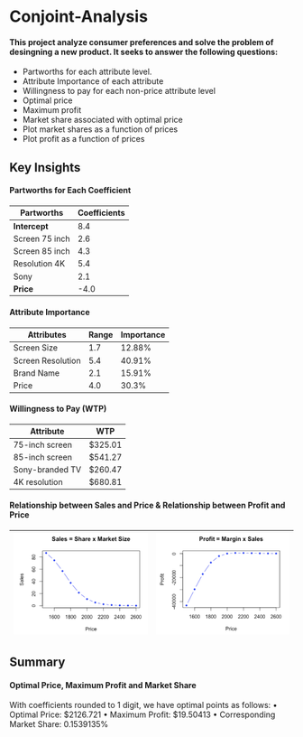 # Conjoint-Analysis

#### This project analyze consumer preferences and solve the problem of desingning a new product. It seeks to answer the following questions: 

* Partworths for each attribute level.
* Attribute Importance of each attribute
* Willingness to pay for each non-price attribute level
* Optimal price
* Maximum profit
* Market share associated with optimal price
* Plot market shares as a function of prices
* Plot profit as a function of prices

## Key Insights

#### Partworths for Each Coefficient

| Partworths       | Coefficients |
|------------------|-------------|
| **Intercept**    | 8.4         |
| Screen 75 inch  | 2.6         |
| Screen 85 inch  | 4.3         |
| Resolution 4K   | 5.4         |
| Sony            | 2.1         |
| **Price**       | -4.0        |

#### Attribute Importance

| Attributes         | Range | Importance |
|--------------------|-------|------------|
| Screen Size       | 1.7   | 12.88%     |
| Screen Resolution | 5.4   | 40.91%     |
| Brand Name        | 2.1   | 15.91%     |
| Price             | 4.0   | 30.3%      |

#### Willingness to Pay (WTP)

| Attribute          | WTP     |
|--------------------|---------|
| 75-inch screen    | $325.01 |
| 85-inch screen    | $541.27 |
| Sony-branded TV   | $260.47 |
| 4K resolution     | $680.81 |

#### Relationship between Sales and Price   &   Relationship between Profit and Price

| ![Sales and Pirce](Photo/sales_price.png) | ![Profit and Price](Photo/profit_price.png) |
|----------------------|----------------------|
## Summary

#### Optimal Price, Maximum Profit and Market Share
With coefficients rounded to 1 digit, we have optimal points as follows:
• Optimal Price: $2126.721
• Maximum Profit: $19.50413
• Corresponding Market Share: 0.1539135%





